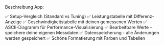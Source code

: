 Beschreibung App:

✅ Setup-Vergleich (Standard vs Tuning)
✅ Leistungstabelle mit Differenz-Anzeige
✅ Geschwindigkeitstabelle mit deinen gemessenen Werten
✅ ASCII-Diagramm für Performance-Visualisierung
✅ Bearbeitbare Werte - speichere deine eigenen Messdaten
✅ Datenspeicherung - alle Änderungen werden gespeichert
✅ Schöne Formatierung mit Farben und Tabellen